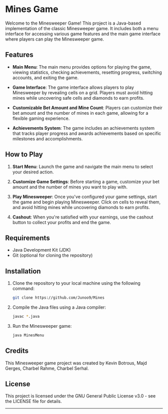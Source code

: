 # Mines Game

Welcome to the Minesweeper Game! This project is a Java-based implementation of the classic Minesweeper game. It includes both a menu interface for accessing various game features and the main game interface where players can play the Minesweeper game.

## Features

- **Main Menu**: The main menu provides options for playing the game, viewing statistics, checking achievements, resetting progress, switching accounts, and exiting the game.

- **Game Interface**: The game interface allows players to play Minesweeper by revealing cells on a grid. Players must avoid hitting mines while uncovering safe cells and diamonds to earn profits.

- **Customizable Bet Amount and Mine Count**: Players can customize their bet amount and the number of mines in each game, allowing for a flexible gaming experience.

- **Achievements System**: The game includes an achievements system that tracks player progress and awards achievements based on specific milestones and accomplishments.

## How to Play

1. **Start Menu**: Launch the game and navigate the main menu to select your desired action.

2. **Customize Game Settings**: Before starting a game, customize your bet amount and the number of mines you want to play with.

3. **Play Minesweeper**: Once you've configured your game settings, start the game and begin playing Minesweeper. Click on cells to reveal them, and avoid hitting mines while uncovering diamonds to earn profits.

4. **Cashout**: When you're satisfied with your earnings, use the cashout button to collect your profits and end the game.

## Requirements

- Java Development Kit (JDK)
- Git (optional for cloning the repository)

## Installation

1. Clone the repository to your local machine using the following command:

   ```bash
   git clone https://github.com/Junoo9/Mines
   ```

2. Compile the Java files using a Java compiler:

   ```bash
   javac *.java
   ```

3. Run the Minesweeper game:

   ```bash
   java MinesMenu
   ```

## Credits

This Minesweeper game project was created by Kevin Botrous, Majd Gerges, Charbel Rahme, Charbel Serhal.

## License

This project is licensed under the GNU General Public License v3.0 - see the LICENSE file for details.

---
